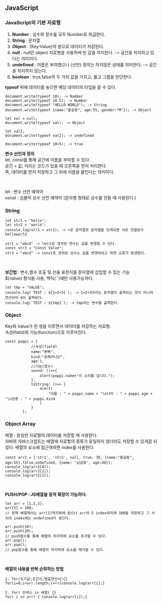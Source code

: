 ## JavaScript

### JavaScript의 기본 자료형
1. **Number** : 실수와 정수를 모두 Number로 취급한다.
2. **String** : 문자열
3. **Object** : {Key:Value}의 쌍으로 데이터가 저장된다.
4. **null** : null은 object 자료형을 사용하며 빈 값을 의미한다. -> 공간을 차지하고 있다는 의미이다.
5. **undefined** : 이름은 부여했으나 (선언) 정의는 하지않은 상태를 의미한다. -> 공간을 차지하지 않는다.
6. **boolean** : true,false의 두 가지 값을 가지고, 옳고 그름을 판단한다.

**typeof** 뒤에 데이터를 놓으면 해당 데이터의 타입을 알 수 있다.
```
document.write(typeof 10); -> Number
document.write(typeof 10.5); -> Number
document.write(typeof "HELLO WORLD"); -> String
document.write(typeof {name:"홍길동", age:55, gender:"M"}); -> Object

let val = null;
document.write(typeof val); -> Object

let val2;
document.write(typeof val2); -> undefined

document.write(typeof 10<5); -> true
```

**변수 선언과 정의** <br>
let, const를 통해 공간에 이름을 부여할 수 있다. <br>
공간 = 값; 이라는 코드가 있을 때 오른쪽을 먼저 처리한다. <br>
즉, 데이터를 먼저 저장하고 그 뒤에 이름을 붙인다는 의미이다. <br>

<br>

let : 변수 선언 예약어 <br>
const : 심볼릭 상수 선언 예약어 (문자형 형태로 상수를 만들 때 사용된다.) <br>

### String
```
let str1 = "hello";
let str2 = 'world';
console.log(str1 + str2); -> +로 문자열과 문자열을 잇게되면 서로 연결된다 helloworld

str1 = "abcd" -> let으로 정의된 변수는 값을 변경할 수 있다.
const str3 = "Const Value";
str3 = "abcd" -> const로 정의된 상수는 값을 변경하려고 하면 오류가 발생한다.
```
<br>

**보간법** : 변수,함수 호출 및 산술 표현식을 문자열에 삽입할 수 있는 기능 <br>
${value} 형식을 사용, 백틱(``)에만 사용가능하다.
```
let tmp = "VALUE";
console.log(`TEST : ${1+2+3}`); -> 1+2+3이라는 문자열이 출력되는 것이 아니라 연산되어 6이 출력된다.
console.log(`TEST : ${tmp}`); -> tmp라는 변수를 출력한다.
```

### Object
Key와 Value가 한 쌍을 이루면서 데이터를 저장하는 자료형. <br>
속성(field)와 기능(function)으로 이루어진다. <br>
```
const poppi = {
            //속성(field)
            name:"뽀삐",
            kind:"포메라니안",
            age:1,
            //기능(함수)
            sound: ()=>{
                alert(poppi.name+"이 소리를 냅니다.");
            },
            toString: ()=> {
                alert(
                    "이름 : " + poppi.name + "\n나이 : " + poppi.age + "\n견종 : " + poppi.kind 
                )
            }
        };
```

### Object Array
배열 : 동일한 자료형의 데이터를 저장할 때 사용한다. <br>
자바와 자바스크립트는 배열에 자료형의 종류가 동일하지 않더라도 저장할 수 있게끔 되었다.
배열의 요소에 접근하려면 index를 사용한다.

```
const arr2 = ['str1', 'str2', null, true, 30, {name:"홍길동", age:55},false,undefined, {name: '남길동', age:46}];
console.log(arr2[0]);
console.log(arr2[1]);
console.log(arr2[2]);
```

<br>

**PUSH/POP : JS배열을 동적 확장이 가능하다.** <br>
```
let arr = [1,2,3];
arr[5] = 100;
// 현재 배열에서는 arr[2]까지밖에 없으나 arr의 5 index위치에 100을 저장하고 그 사이의 index에는 undefined가 생긴다.

arr.push(10);
arr.push(20);
// push함수를 통해 배열의 마지막에 요소를 추가할 수 있다.
arr.pop();
arr.pop();
// pop함수를 통해 배열의 마지막에 요소를 제거할 수 있다.
```

<br>

**배열의 내용을 반복 순회하는 방법** <br>
```
1. for(초기값;조건식;탈출연산식){}
for(i=0;i<arr.length;i++){console.log(arr[i];}

2. for( 인덱스 in 배열) {}
for( i in arr) { console.log(arr[i]);}
```


















